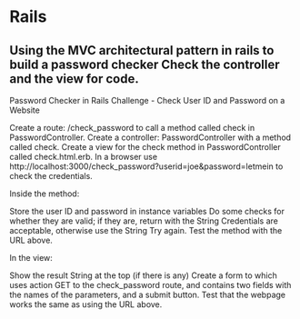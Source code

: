 # Rails
Using the MVC architectural pattern in rails to build a password checker
Check the controller and the view for code.
-----------------------------------------------------------------------------------------------------------------------------------------

Password Checker in Rails
Challenge - Check User ID and Password on a Website

Create a route: /check_password to call a method called check in PasswordController.
Create a controller: PasswordController with a method called check.
Create a view for the check method in PasswordController called check.html.erb.
In a browser use http://localhost:3000/check_password?userid=joe&password=letmein to check the credentials.

Inside the method:

Store the user ID and password in instance variables
Do some checks for whether they are valid; if they are, return with the String Credentials are acceptable, otherwise use the String Try again.
Test the method with the URL above.

In the view:

Show the result String at the top (if there is any)
Create a form to which uses action GET to the check_password route, and contains two fields with the names of the parameters, and a submit button.
Test that the webpage works the same as using the URL above.
